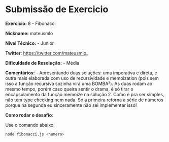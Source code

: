 # Submissão de Exercicio

**Exercicio:** 8 - Fibonacci

**Nickname:** mateusmlo

**Nível Técnico:** - Junior

**Twitter**: https://twitter.com/mateusmlo_

**Dificuldade de Resolução:** - Média

**Comentários:** - Apresentando duas soluções: uma imperativa e direta, e outra
mais elaborada com uso de recursividade e memoization (pois sem isso a função
recursiva sozinha vira uma BOMBA²). As duas rodam ao mesmo tempo, porém caso queira
sentir o drama, é só tirar o encapsulamento da função memoize na solução 2. Como é
pra ser simples, não tem type checking nem nada. Só a primeira retorna a série
de números porque na segunda eu sinceramente não sei implementar isso!

**Como rodar o desafio**:

Use o comando abaixo:

```bash
node fibonacci.js <numero>
```
